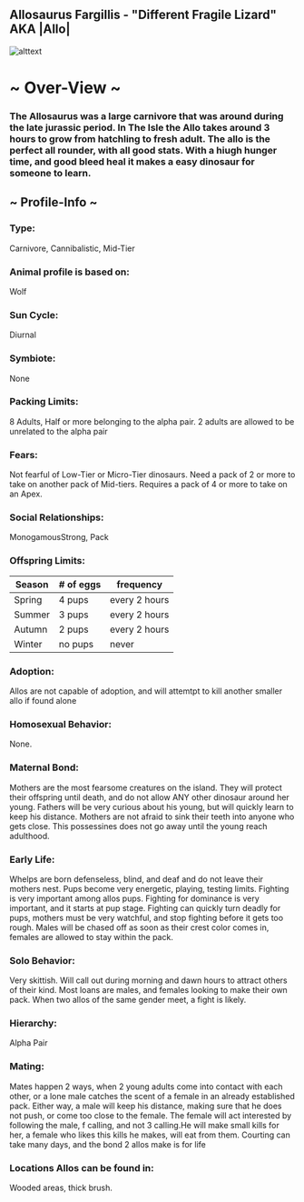 ## Allosaurus Fargillis - "Different Fragile Lizard" AKA  |Allo|


![alttext](https://cdn.discordapp.com/attachments/938315595504574495/946123795666718730/allo_prof_pic.png)

# ~ Over-View ~ 
### The Allosaurus  was a large carnivore that was around during the late jurassic period. In The Isle the Allo takes around 3 hours to grow from hatchling to fresh adult. The allo is the perfect all rounder, with all good stats. With a hiugh hunger time, and good bleed heal it makes a easy dinosaur for someone to learn. 
## ~ Profile-Info ~
### Type:
Carnivore, Cannibalistic, Mid-Tier
### Animal profile is based on:
Wolf
### Sun Cycle:
Diurnal
### Symbiote:
None
### Packing Limits:
8 Adults, Half or more belonging to the alpha pair. 2 adults are allowed to be unrelated to the alpha pair
### Fears:
Not fearful of Low-Tier or Micro-Tier dinosaurs. Need a pack of 2 or more to take on another pack of Mid-tiers. Requires a pack of 4 or more to take on an Apex.
### Social Relationships:
MonogamousStrong, Pack
### Offspring Limits:
| Season | # of eggs | frequency | 
| ------------- | ------------- | ------------- |
| Spring  | 4 pups | every 2 hours |
| Summer  | 3 pups  | every 2 hours |
| Autumn  | 2 pups | every 2 hours |
| Winter  | no pups  | never 
### Adoption:
Allos are not capable of adoption, and will attemtpt to kill another smaller allo if found alone
### Homosexual Behavior:
None. 
### Maternal Bond:
Mothers are the most fearsome creatures on the island. They will protect their offspring until death, and do not allow ANY other dinosaur around her young. Fathers will be very curious about his young, but will quickly learn to keep his distance. Mothers are not afraid to sink their teeth into anyone who gets close. This possessines does not go away until the young reach adulthood. 
### Early Life:
Whelps are born defenseless, blind, and deaf and do not leave their mothers nest. Pups become very energetic, playing, testing limits. Fighting is very important among allos pups. Fighting for dominance is very important, and it starts at pup stage. Fighting can quickly turn deadly for pups, mothers must be very watchful, and stop fighting before it gets too rough. Males will be chased off as soon as their crest color comes in, females are allowed to stay within the pack.
### Solo Behavior:
Very skittish. Will call out during morning and dawn hours to attract others of their kind. Most loans are males, and females looking to make their own pack. When two allos of the same gender meet, a fight is likely. 
### Hierarchy:
Alpha Pair
### Mating:
 Mates happen 2 ways, when 2 young adults come into contact with each other, or a lone male catches the scent of a female in an already established pack. Either way, a  male will keep his distance, making sure that he does not push, or come too close to the female. The female will act interested by following the male, f calling, and not 3 calling.He will make small kills for her, a female who likes this kills he makes, will eat from them.  Courting can take many days, and the bond 2 allos make is for life
 ### Locations Allos can be found in:
 Wooded areas, thick brush. 